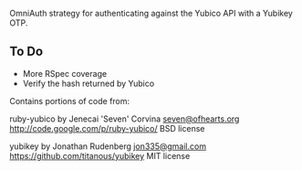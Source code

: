 OmniAuth strategy for authenticating against the Yubico API with a Yubikey OTP.

To Do
-----

* More RSpec coverage
* Verify the hash returned by Yubico


Contains portions of code from:

ruby-yubico
by Jenecai 'Seven' Corvina <seven@ofhearts.org>
http://code.google.com/p/ruby-yubico/
BSD license

yubikey
by Jonathan Rudenberg <jon335@gmail.com>
https://github.com/titanous/yubikey
MIT license
